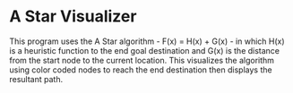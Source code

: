 # A Star Visualizer
This program uses the A Star algorithm - F(x) = H(x) + G(x) - in which H(x) is a heuristic function to the end goal destination and G(x) is the distance from the start node to the current location. This visualizes the algorithm using color coded nodes to reach the end destination then displays the resultant path. 
